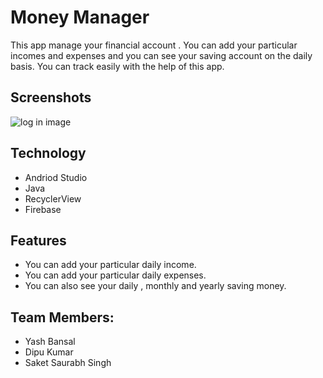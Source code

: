 
# Money Manager

This app manage your financial account . You can add your particular incomes and expenses
 and you can see your saving account on the daily basis. You can track easily with the help of this app.



## Screenshots

![log in image](https://user-images.githubusercontent.com/86510520/131208909-d18bf9c4-fead-4204-bd42-2de391a0c218.jpg)


## Technology
* Andriod Studio
* Java
* RecyclerView
* Firebase




  
## Features

* You can add your particular daily income.
* You can add your particular daily expenses.
* You can also see your daily , monthly and yearly saving money.

  
## Team Members:

* Yash Bansal
* Dipu Kumar
* Saket Saurabh Singh 

  

